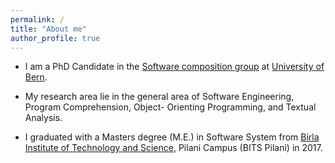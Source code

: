 ```yaml
---
permalink: /
title: "About me"
author_profile: true
---
```


<!--
<p align="center">
  <img src="http://localhost:4000/images/Pooja.JPG?raw=true" alt="Photo" style="width: 250px;"/> 
</p>
-->
* I am a PhD Candidate in the [Software composition group](http://scg.unibe.ch/) at [University of Bern](https://www.unibe.ch/).

* My research area lie in the general area of Software Engineering, Program Comprehension,  Object- Orienting Programming, and Textual Analysis.

* I graduated with a Masters degree (M.E.) in Software System from [Birla Institute of Technology and Science](https://www.bits-pilani.ac.in/Pilani/), Pilani Campus (BITS Pilani) in 2017.
